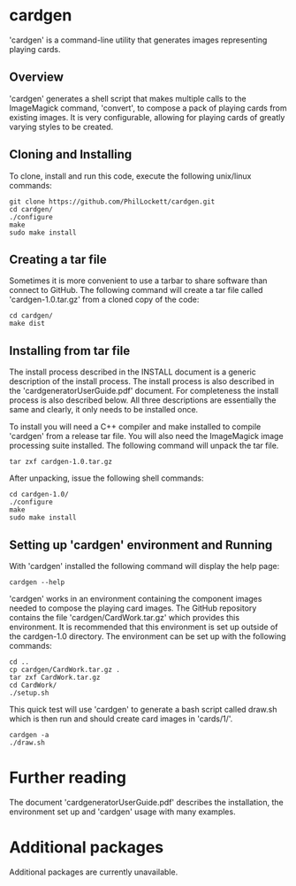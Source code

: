 # cardgen

'cardgen' is a command-line utility that generates images representing playing 
cards.

## Overview

'cardgen' generates a shell script that makes multiple calls to the 
ImageMagick command, 'convert', to compose a pack of playing cards from 
existing images. It is very configurable, allowing for playing cards of 
greatly varying styles to be created.

## Cloning and Installing

To clone, install and run this code, execute the following unix/linux commands:

    git clone https://github.com/PhilLockett/cardgen.git
    cd cardgen/
    ./configure
    make
    sudo make install

## Creating a tar file

Sometimes it is more convenient to use a tarbar to share software than connect 
to GitHub. The following command will create a tar file called 
'cardgen-1.0.tar.gz' from a cloned copy of the code:

    cd cardgen/
    make dist

## Installing from tar file

The install process described in the INSTALL document is a generic 
description of the install process. The install process is also described 
in the 'cardgeneratorUserGuide.pdf' document. For completeness the install 
process is also described below. All three descriptions are essentially the 
same and clearly, it only needs to be installed once.

To install you will need a C++ compiler and make installed to compile 
'cardgen' from a release tar file. You will also need the ImageMagick image 
processing suite installed. The following command will unpack the tar file.

    tar zxf cardgen-1.0.tar.gz

After unpacking, issue the following shell commands:

    cd cardgen-1.0/
    ./configure
    make
    sudo make install

## Setting up 'cardgen' environment and Running

With 'cardgen' installed the following command will display the help page:

    cardgen --help

'cardgen' works in an environment containing the component images needed to 
compose the playing card images. The GitHub repository contains the file 
'cardgen/CardWork.tar.gz' which provides this environment. It is recommended 
that this environment is set up outside of the cardgen-1.0 directory. The 
environment can be set up with the following commands:

    cd ..
    cp cardgen/CardWork.tar.gz .
    tar zxf CardWork.tar.gz
    cd CardWork/
    ./setup.sh

This quick test will use 'cardgen' to generate a bash script called draw.sh 
which is then run and should create card images in 'cards/1/'.

    cardgen -a
    ./draw.sh

# Further reading

The document 'cardgeneratorUserGuide.pdf' describes the installation, the 
environment set up and 'cardgen' usage with many examples.

# Additional packages

Additional packages are currently unavailable.
